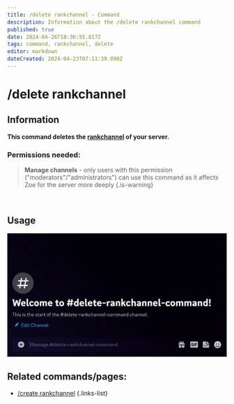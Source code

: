 ```yaml
---
title: /delete rankchannel - Command
description: Information about the /delete rankchannel command
published: true
date: 2024-04-26T18:36:55.817Z
tags: command, rankchannel, delete
editor: markdown
dateCreated: 2024-04-23T07:11:39.090Z
---
```


# /delete rankchannel
## Information
**This command deletes the [rankchannel](/en/features/rankchannel) of your server.**
<br>

### Permissions needed:
>**Manage channels** - only users with this permission ("moderators"/"administrators") can use this command as it affects Zoe for the server more deeply {.is-warning}

<br>

## Usage
![](/new_delete_rankchannel.gif)
<br>
 
## Related commands/pages:
- [/create rankchannel](/en/commands/rankchannel/create)
{.links-list}